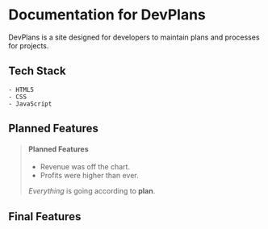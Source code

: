 # Documentation for DevPlans

DevPlans is a site designed for developers to maintain plans and processes for projects.

## Tech Stack
    - HTML5
    - CSS
    - JavaScript
## Planned Features

> #### Planned Features
>
> - Revenue was off the chart.
> - Profits were higher than ever.
>
>  *Everything* is going according to **plan**.





## Final Features
